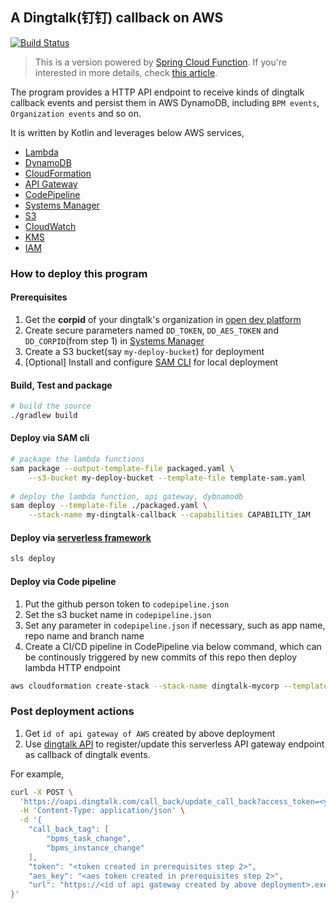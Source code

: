 ## A Dingtalk(钉钉) callback on AWS

[![Build Status](https://travis-ci.org/zxkane/dingtalk-callback-on-aws.svg?branch=master)](https://travis-ci.org/zxkane/dingtalk-callback-on-aws)

> This is a version powered by [Spring Cloud Function](https://spring.io/projects/spring-cloud-function). If you're interested in more details, check [this article](https://kane.mx/posts/effective-cloud-computing/spring-cloud-function-for-aws/).

The program provides a HTTP API endpoint to receive kinds of dingtalk callback events and persist them in AWS DynamoDB, including `BPM events`, `Organization events` and so on.

It is written by Kotlin and leverages below AWS services,

- [Lambda](https://aws.amazon.com/lambda/)
- [DynamoDB](https://aws.amazon.com/dynamodb/)
- [CloudFormation](https://aws.amazon.com/cloudformation/)
- [API Gateway](https://aws.amazon.com/api-gateway/)
- [CodePipeline](https://aws.amazon.com/codepipeline/)
- [Systems Manager](https://aws.amazon.com/systems-manager/)
- [S3](https://aws.amazon.com/s3/)
- [CloudWatch](https://aws.amazon.com/cloudwatch/)
- [KMS](https://aws.amazon.com/kms/)
- [IAM](https://aws.amazon.com/iam/)

### How to deploy this program

#### Prerequisites

1. Get the **corpid** of your dingtalk's organization in [open dev platform](https://open-dev.dingtalk.com/#/index)
1. Create secure parameters named `DD_TOKEN`, `DD_AES_TOKEN` and `DD_CORPID`(from step 1) in [Systems Manager
](https://ap-southeast-1.console.aws.amazon.com/systems-manager/parameters?region=ap-southeast-1)
1. Create a S3 bucket(say `my-deploy-bucket`) for deployment
1. [Optional] Install and configure [SAM CLI](https://docs.aws.amazon.com/serverless-application-model/latest/developerguide/serverless-sam-cli-install.html) for local deployment

#### Build, Test and package

```bash
# build the source
./gradlew build
```

####  Deploy via SAM cli

```bash
# package the lambda functions
sam package --output-template-file packaged.yaml \
    --s3-bucket my-deploy-bucket --template-file template-sam.yaml
    
# deploy the lambda function, api gateway, dybnamodb
sam deploy --template-file ./packaged.yaml \
    --stack-name my-dingtalk-callback --capabilities CAPABILITY_IAM
```

####  Deploy via [serverless framework](https://serverless.com/)


```bash
sls deploy
```

#### Deploy via Code pipeline
1. Put the github person token to `codepipeline.json`
2. Set the s3 bucket name in `codepipeline.json` 
3. Set any parameter in `codepipeline.json` if necessary, such as app name, repo name and branch name
4. Create a CI/CD pipeline in CodePipeline via below command, which can be continously triggered by new commits of this repo then deploy lambda HTTP endpoint
```bash
aws cloudformation create-stack --stack-name dingtalk-mycorp --template-body file://codepipeline.yml --parameters file://codepipeline.json --capabilities CAPABILITY_NAMED_IAM
```

### Post deployment actions

1. Get `id of api gateway of AWS` created by above deployment
2. Use [dingtalk API](https://open-doc.dingtalk.com/microapp/serverapi2/pwz3r5) to register/update this serverless API gateway endpoint as callback of dingtalk events.

For example,

```bash
curl -X POST \
  'https://oapi.dingtalk.com/call_back/update_call_back?access_token=<your token>' \
  -H 'Content-Type: application/json' \
  -d '{
    "call_back_tag": [
        "bpms_task_change",
        "bpms_instance_change"
    ],
    "token": "<token created in prerequisites step 2>",
    "aes_key": "<aes token created in prerequisites step 2>",
    "url": "https://<id of api gateway created by above deployment>.execute-api.<your region>.amazonaws.com/v1/dingtalk"
}' 

```
